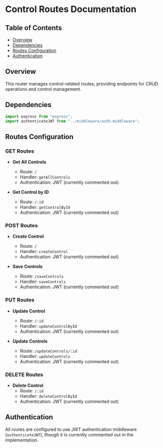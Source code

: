 # Control Routes Documentation

## Table of Contents

- [Overview](#overview)
- [Dependencies](#dependencies)
- [Routes Configuration](#routes-configuration)
- [Authentication](#authentication)

## Overview

This router manages control-related routes, providing endpoints for CRUD operations and control management.

## Dependencies

```typescript
import express from "express";
import authenticateJWT from "../middleware/auth.middleware";
```

## Routes Configuration

### GET Routes

- **Get All Controls**

  - Route: `/`
  - Handler: `getAllControls`
  - Authentication: JWT (currently commented out)

- **Get Control by ID**
  - Route: `/:id`
  - Handler: `getControlById`
  - Authentication: JWT (currently commented out)

### POST Routes

- **Create Control**

  - Route: `/`
  - Handler: `createControl`
  - Authentication: JWT (currently commented out)

- **Save Controls**
  - Route: `/saveControls`
  - Handler: `saveControls`
  - Authentication: JWT (currently commented out)

### PUT Routes

- **Update Control**

  - Route: `/:id`
  - Handler: `updateControlById`
  - Authentication: JWT (currently commented out)

- **Update Controls**
  - Route: `/updateControls/:id`
  - Handler: `updateControls`
  - Authentication: JWT (currently commented out)

### DELETE Routes

- **Delete Control**
  - Route: `/:id`
  - Handler: `deleteControlById`
  - Authentication: JWT (currently commented out)

## Authentication

All routes are configured to use JWT authentication middleware (`authenticateJWT`), though it is currently commented out in the implementation.
